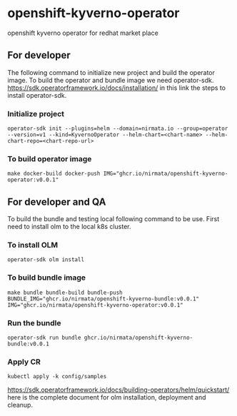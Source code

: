 # openshift-kyverno-operator
openshift kyverno operator for redhat market place

## For developer
The following command to initialize new project and build the operator image. To build the operator and bundle image we need operator-sdk. https://sdk.operatorframework.io/docs/installation/ in this link the steps to install operator-sdk.

### Initialize project

```shell
operator-sdk init --plugins=helm --domain=nirmata.io --group=operator --version=v1 --kind=KyvernoOperator --helm-chart=<chart-name> --helm-chart-repo=<chart-repo-url>
```

### To build operator image

```shell
make docker-build docker-push IMG="ghcr.io/nirmata/openshift-kyverno-operator:v0.0.1"
```

## For developer and QA
To build the bundle and testing local following command to be use. First need to install olm to the local k8s cluster.

### To install OLM

```shell
operator-sdk olm install
```

### To build bundle image

```shell
make bundle bundle-build bundle-push BUNDLE_IMG="ghcr.io/nirmata/openshift-kyverno-bundle:v0.0.1" IMG="ghcr.io/nirmata/openshift-kyverno-operator:v0.0.1"
```

### Run the bundle

```shell
operator-sdk run bundle ghcr.io/nirmata/openshift-kyverno-bundle:v0.0.1
```

### Apply CR

```shell
kubectl apply -k config/samples
```

https://sdk.operatorframework.io/docs/building-operators/helm/quickstart/ here is the complete document for olm installation, deployment and cleanup.